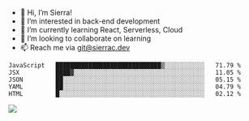 - 👋 Hi, I’m Sierra!
- 👀 I’m interested in back-end development
- 🌱 I’m currently learning React, Serverless, Cloud
- 💞️ I’m looking to collaborate on learning
- 📫 Reach me via git@sierrac.dev

<!--START_SECTION:waka-->
```text
JavaScript   █████████████████████████████▒░░░░░░░░░░░   71.79 % 
JSX          ████▓░░░░░░░░░░░░░░░░░░░░░░░░░░░░░░░░░░░░   11.05 % 
JSON         ██░░░░░░░░░░░░░░░░░░░░░░░░░░░░░░░░░░░░░░░   05.15 % 
YAML         ██░░░░░░░░░░░░░░░░░░░░░░░░░░░░░░░░░░░░░░░   04.79 % 
HTML         █░░░░░░░░░░░░░░░░░░░░░░░░░░░░░░░░░░░░░░░░   02.12 % 
```
<!--END_SECTION:waka-->


![](https://hit.yhype.me/github/profile?user_id=7351311)
